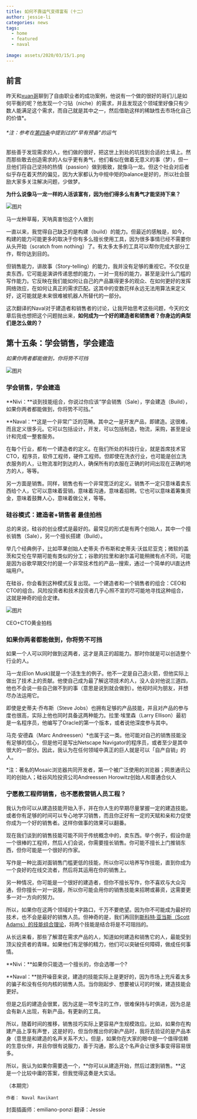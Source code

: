 ```yaml
---
title: 如何不靠运气变得富有（十二）
author: jessie-li
categories: news
tags:
  - home
  - featured
  - naval
 
image: assets/2020/03/15/1.png
---
```

## 前言
昨天和[xuan哥](http://mp.weixin.qq.com/s?__biz=MzU5NjQxNzQ3Mw==&mid=2247484146&idx=1&sn=d6a304547b405940206b081cacdf273a&chksm=fe624c5cc915c54a36a29a3290b603726a7f42a79f759f888455a1209c163cb8f02d34a0592a&scene=21#wechat_redirect)聊到了自由职业者的成功案例，他说有一个做的很好的哥们儿是如何平衡的呢？他发现一个刁钻（niche）的需求，并且发现这个领域里好像只有少数人能满足这个需求，而自己就是其中之一，然后借助这样的稀缺性去市场化自己的价值*。

###### *注：参考在[第四条](http://mp.weixin.qq.com/s?__biz=MzU5NjQxNzQ3Mw==&mid=2247483941&idx=1&sn=32c07f301787bb99ba742fec8ff4788e&chksm=fe624c8bc915c59d533d64ee8bbdd76eba14d11986b47ca2e3a77a0bbee109ccfc43f438bd69&scene=21#wechat_redirect)中提到过的“早有预备”的运气 ######

那些善于发现需求的人，他们做的很好，把这世上到处的坑找到合适的土填上。然而那些敢去创造需求的人似乎更有勇气，他们看似在做着无意义的事（梦），但一旦他们将自己坚持的热情（passion）做到极致，就像马一龙。但这个社会对后者似乎存在着天然的偏见，因为大家都认为中规中矩的balance是好的，所以社会鼓励大家多关注解决问题，少做梦。

**为什么说像马一龙一样的人活该富有，因为他们得多么有勇气才能坚持下来？**

![图片](/assets/2020/03/15/2.png) 

马一龙种草莓，天呐真害怕这个人做到

一直以来，我觉得自己缺乏的是构建（build）的能力。但最近的感触是，如今，构建的能力可能更多的取决于你有多么擅长使用工具，因为很多事情已经不需要你从头开始（scratch from nothing）了。有太多太多的工具可以帮你完成大部分工作，帮你达到目的。

但销售能力，讲故事（Story-telling）的能力，我并没有足够的重视它。不仅仅是卖东西，它可能是演讲传递思想的能力，一对一竞标的能力，甚至是没什么门槛的写作能力。它反映在我们能如何让自己的产品赢得更多的观众、在如何更好的发挥网络效应，在如何让真正的需求匹配。这其中的变数花样永远无法用算法来定义好，这可能就是未来很难被机器人所替代的一部分。

这次翻译的Naval对于建造者和销售者的讨论，让我开始思考这些问题，今天的文章后我也想把这个问题抛出来，**如何成为一个好的建造者和销售者？你身边的典型们是怎么做的？**

## 第十五条：学会销售，学会建造
*如果你两者都能做到，你将势不可挡*

![图片](/assets/2020/03/15/3.png) 

### 学会销售，学会建造
**Nivi：**谈到技能组合，你说过你应该“学会销售（Sale），学会建造（Build），如果你两者都能做到，你将势不可挡。”

**Naval：**这是一个非常广泛的范畴。其中之一是开发产品，即建造。这很难，而且定义很多元。它可以包括设计，开发，可以包括制造，物流，采购，甚至是设计和完成一整套服务。

在每个行业，都有一个建造者的定义。在我们所处的科技行业，就是首席技术官CTO，程序员，软件工程师，硬件工程师。但即使在洗衣行业，也可能是创立洗衣服务的人，让物流准时到达的人，确保所有的衣服在正确的时间出现在正确的地方的人，等等。

另一方面是销售。同样，销售也有一个非常宽泛的定义。销售不一定只意味着卖东西给个人，它可以意味着营销，意味着沟通，意味着招聘。它也可以意味着筹集资金，意味着鼓舞人心，意味着做公关，等等。

### 硅谷模式：建造者+销售者 最佳拍档
总的来说，硅谷的创业模式是最好的。最常见的形式是有两个创始人，其中一个擅长销售（Sale），另一个擅长搭建（Build）。

举几个经典例子，比如苹果创始人史蒂夫·乔布斯和史蒂夫·沃兹尼亚克；微软的盖茨和艾伦在早期可能有类似的分工；谷歌的拉里和谢尔盖可能稍微有点不同，可能是因为谷歌早期交付的是一个非常技术性的产品--搜索，通过一个简单的UI直达终端用户。

在硅谷，你会看到这种模式反复出现。一个建造者和一个销售者的组合：CEO和CTO的组合。风险投资者和技术投资者几乎心照不宣的尽可能地寻找这种组合，这就是神奇的组合定律。

![图片](/assets/2020/03/15/4.png) 

CEO+CTO黄金拍档

### 如果你两者都能做到，你将势不可挡
如果一个人可以同时做到这两者，这才是真正的超能力。那时你就是可以创造整个行业的人。

马一龙(Elon Musk)就是一个活生生的例子。他不一定是自己造火箭，但他实际上做出了技术上的贡献。他使自己成为最了解这项技术的人，没人会对他说三道四，他也不会说一些自己做不到的事（意思是说到就会做到）。他视时间为朋友，并想尽办法运用它。

即使是史蒂夫·乔布斯（Steve Jobs）也拥有足够的产品技能，并且对产品的参与度也很高，实际上他也同时具备这两种能力。拉里·埃里森（Larry Ellison）最初是一名程序员，他编写了Oracle的第一个版本，或者说他深度参与其中。

马克·安德森（Marc Andreessen）*也属于这一类。他可能对自己的销售技能没有足够的信心，但是他可是写出Netscape Navigator的程序员，或者至少是其中很大的一部分。因此，我认为在任何领域中真正的巨人就是可以「自产自销」的人。

*注：著名的Mosaic浏览器共同开发者，第一个被广泛使用的浏览器；网景通讯公司的创始人；硅谷风险投资公司Andreessen Horowitz创始人和普通合伙人

### 宁愿教工程师销售，也不愿教营销人员工程？
我认为你可以从建造技能开始入手，并在你人生的早期尽量掌握一定的建造技能。或者你有足够的时间可以专心地学习销售，而且你正好有一定的天赋和亲和力促使你成为一个好的销售者。这样你做事的效果可以翻番。

现在我们谈到的销售技能可能不同于传统概念中的，卖东西。举个例子，假设你是一个很棒的工程师，然后人们会说，你需要擅长销售。你可能不擅长上门推销东西，但你可能是一个很好的作家。

写作是一种比面对面销售门槛更低的技能，所以你可以培养写作技能，直到你成为一个良好的在线交流者，然后将其运用在你的销售上。

另一种情况，你可能是一个很好的建造者，但你不擅长写作，你不喜欢与大众沟通，但你擅长一对一说服，所以你可能会用你的销售技能来招聘或募资，这需要更多一对一方向的努力。

所以，如果你在这两个领域的十字路口，千万不要绝望。因为你不可能成为最好的技术，也不会是最好的销售人员。但神奇的是，我们再回到[斯科特·亚当斯（Scott Adams）的技能组合理论](http://mp.weixin.qq.com/s?__biz=MzU5NjQxNzQ3Mw==&mid=2247484107&idx=1&sn=0996b127d7134e3589d26b095507f64d&chksm=fe624c65c915c57334caee60b6ce39c30b2b4723839c6ca7c78d9920595bee19c094fd64066c&scene=21#wechat_redirect)，将两个技能是结合将是不可阻挡的。

从长远来看，那些了解潜在需求产品的人，知道如何建造和销售它的人，最能受到顶尖投资者的青睐。如果他们有足够的精力，他们可以突破任何障碍，做成任何事情。

**Nivi：**如果你只能选一个擅长的，你会选哪一个?

**Naval：**抛开噪音来说，建造的技能实际上是更好的，因为市场上充斥着太多的骗子和没有任何内核的销售人员。当你刚起步、想要被认可的时候，建造技能会更好。

但是之后的建造会很累，因为这是一项专注的工作，很难保持与时俱进，因为总是会有新人出现，有新产品，有更新的工具。

所以，随着时间的推移，销售技巧实际上更容易产生规模效应。比如，如果你在构建产品上享有声誉，这是好的，但当你推出你的新产品时，我将去验证的是产品本身（意思是和建造的名声关系不大）。但是，如果你在大家的眼中是一个值得信赖的生意伙伴，并且你很有说服力，善于沟通，那么这个名声会让很多事变得容易很多。

所以，我认为如果你需要选一个，**你可以从建造开始，然后过渡到销售。**这是一个比较中庸的答案，但我觉得这奏是大实话。


（本期完）

	作者：	Naval Ravikant
  封面插画师：emiliano-ponzi
  翻译：Jessie


